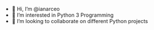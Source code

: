 - 👋 Hi, I’m @ianarceo
- 👀 I’m interested in Python 3 Programming
- 💞️ I’m looking to collaborate on different Python projects

<!---
ianarceo/ianarceo is a ✨ special ✨ repository because its `README.md` (this file) appears on your GitHub profile.
You can click the Preview link to take a look at your changes.
--->

